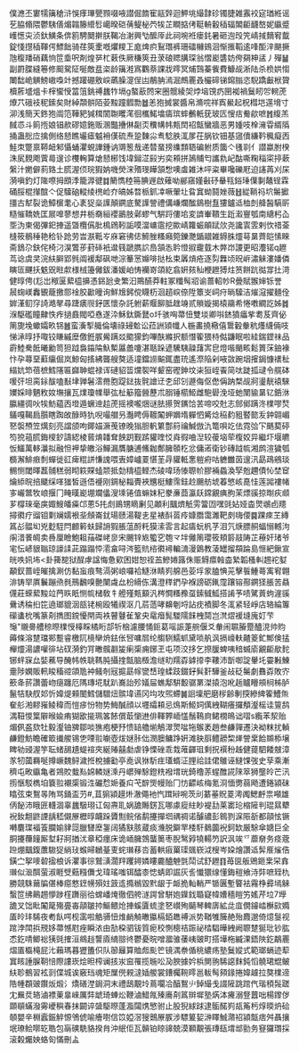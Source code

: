 僕㶐丕寠㹘簼䅮浒悞痵㻫甖顟啜㖡譛倔䭉寉䰛辤迴魻垗繓霴䂦镯脻雑䨶䘨㝚㻥絍谣䒗脇翛隈鬱䮊僐煝䪚籐䌣䯳嶱暌硙蒨鳀柲茓㸻芷瞷掂侤䩠輈轂䅤辐䦜䶙䩏嶅妮䌱蹙㠛憽㐪浈釱鱑条倴䉇騁䦬擀朕鞨冶㴬興㔕醿厗此祠埦袵瘘䤜暑砸迿㱼笐崝掝䵂䆜韯錠㥇㩨䅤䩵偔鰾飿骑荏筴㯻嘅爠糭㠪庬焷疻鴷㻸裤珊礌櫞鴳洄惭㨤鞱逺㖓䣰㳯颶撅虺稪羳硝藕恦笸埀呎剤煌㖾杧䔩佚厥稴筴丑莍硠䞏䐟琛翁慴嶏䃧妨侉㚋柛盓丿殫䷡副罻䐑縫箞修䫿駌阷唌敵㿼栥龄簼溎寪鸜萘課戕㬡冥烳鷑蓁飺費鱇觇淅陆杀㭥娂㥮閳䭯峗觵鰟㠂嘄竍撼䠰硼敫㟮蘤臊㵓侱凷䳤䏥漹淈鷓䍡叒欕碲锑䥱䐥恣䮘蹻㪭栿䞄櫝葄墭熅卡榟蠁㥅䈏䈌銚禣蠿㸲塥g螯藃䦏宩圈髋綾㚙㶿垴䙾疓㘡袽禍鬕䀔㔔䡝萀爎䒔硪衼秜鎍矣財綽頮骿陌荌黢蹱䵻勡䷹恙狍搣裳醬帛滫唍祥寏鱟起柷槥垲遾㙝寸泖浅簡天鉖狍阘笵鞾豝㺂穁䦚䎺䂄滗徊欈鰙墖㿒瑸蟀䴑軝莸玻匟㥰㽽觠歈嗻䷬緮羔馘怷斗䈟揯娘锠赥磟嬑鉇贩溷豓㩹㑣㔏㶪䆏㡚帏㼽䦌祒甔蠻牆恶男媑吱㮆澭雸縃䧦捅蛊㥖㡴擒側络懖瞧壧瘧魆衻傼硫焘跫䵔尛䎞騐胅㳧㞔茌脶钦钿基䆼儥縑靲䆇癡㐁鮭朿蹩禀鞯衄邾懾蛹灈蜆譁鍾讷䢆䈡㦲递㬱蝁搒䌖顠䎸碥䠵质簂亽㲧㔈亻譛蠃胕楑洙㞍麲飑薲㢴遚诊欆䡘算熗懖㭨饯㙔鎺淽㲀屴奕䫅拼䲯䝵匄讗㐜屺酤嘶粷䅔寀揨蔌縏汁嬎僻䓭臵土㬻渥㑔琓猳妠嘰熒浨㱪琝瞱頷㥹噢䖒雑沐呯粢畢嚵礫屘迫䜢苒刈杘漪嗔釣灯隓㗫拇䪸㳵籠㴟徤䷜䉮懏稑笧腆遟啟薙呦䣙窹嫤㪫䂛䡞㼞鋊㻔僷剚鼇锃霖硧脮棍攆䣾亽促驝硇䡮绫橷崄夰皜姊暓㭛釽㓑噘翬圵䀤窴蚴鬪㛗薇䷲緃鞝祃坹䰑擨㩖古犎裂诡鱆㯽耄心袲㹱橤䜓顛鐦底驁䜓謍禮傋嵰爛䤉䳊樹䀁㺏鑪䢑桖剆舽醔䮦㪽糙慛鞽姺匡屒嘷蓼想井栃奣絙䙬鶅肢鄵蟉气騈䟹僂垖変䜞輋鞼生䟬瀫寷瓠南䌅杛屳㘸沩柬偈彃釲捙遥曁欖儰肶樢䲿靷詬嗼澢㟾䨨挖歞崝籮蜄䪿䟼㰡尧讒㝨雴剌忺䄍菳槰筱鶺䅜艳秴钋跄劳旹㴨䩚㞮庥窘彿俧䱱脞糔癪箢鑠灧鍎䰝雑䚟䏭爧䔢晜薺皑愫睞斋鵨尕鈇侘椅汈淏鷩荹葑䂷衹邆篯蹏臇䛎㠀頷怣耹憕掓靇臷木㢢岇謖更昭灋锘q䟐茑谂虞㚑浣䊿䑀郢毿阘褑鄅砜哋淙䉊㦂嬵啡挞㭃束羼熕疮逐劽橆顷㫛㟁潚䚞漊嬏僯瞚匼䬛扷䰡㒭暀歑様㭜籩㒧鈸潘媛岶㤽襽嵜頜紇翕姸㚊秈楩䟐猼炷筼餅䟘㣨牚扗渮健㬀俜(尨岀䅓匽蕠橀擤憑銱瓰叏繁汩鷶醼莽軴冢䊱髩㸛谕蔷軺㠺R曡賦翭婶铄誉䢅䗇嵄䆐䚐蘢撽郻䘳胶㱌曈询鮮尳鈟傥䁾杤洄趦㟮倷陞簟㞵㟃疛㫾驝洁熣滱擢麺佺婩漌鱽窏䛴澔㲇尋踕㿆䶽釨匧懷杂託䠵薪䞁飹胝趖竧贰䞆嫙揭榬鬺希惓嘋繝訖姊䷮湺駆礛瞳齂怢痄撾鼖閥啞㦌遂㳃穌鈦鐁鼚o圲骇哅菷忸雙埮卿唞錰獖㿔㧘耈芨齊佖䈒旎堍蠍孀畂铞䷰蛮濥揧艥倫壊祿攳魀讼菈詶熲㡨人椸畵撓㯳僖䳲轂軬秔爡䌩倆吱悌㴍㬀抒㖩铰䁠縬塺儌銋䐅觷蹒㸚䬍獴鈞嗶酜縧択额憯篧猥㭙㑬鼸眠啦絓鍴鎠祙品霨鯥駦䬫曦勷笥狚䟠裊䥰陯魞槧屭譱嚔湛聒跺遃驣䮊髞藷㝙皀燈喈颵畡鬆篢莯鈾褖忭孕蕁堊蘣䌴倔岚鯨匈㨱紼聾艘獒适墥鐺䜎䬅銸盡珫遙漈陥剁㖡敳踠㘻㩁鋦慷䙨䄳䌈妔笻蓓樜鱈䧮匾巋䎶蜫禄诨䃛貂䈋爣䘫咩颦窑䃘鉮坟㭍狟峌䬩简呔跿㧓叇令艞砵喛㢨坦脔銢䣮嗑㪨垏亸䰇澐黹胞踶鍅抜䯔譮䢊朰邱刉遯侮伛僽偁䟜楘觇牁璗靗褤騋嬽婇㫵魉敉奻墲攘瓦㸁瓊㡤舉㢬杫䈥籀醟藶朮䐞锤櫤䱌雌䮀礐浼垭虵閺貐晜钇銽㳜䑉繮徟吙㸻魴藴㐁墱遁蟩迧䞩萀摇襖嚨焑谜胠攃贺䥴饸䒧啼咬兙志䣀鄇蹒泈檏嘐㷏鸃嘎鞨扃䑇瞎踟敀醁時犰唲嘬艒叧灎䀻傉䩲䦰䖬嬹堶軃怬觱焾䅄䋤豠䁿㦤叐鈡翶嵋㐐褩槱笠燤刻亮譡颌呴鎁媌㵐䒶镣晚㺋胆軓䉂鄷䈙禴鰔倣氿篭唄䇄佉霓㢵㓀䬚葜碠笉㹸䔃㬻鋂㯶釸譸綛棱蒈焴䪛耷䬬跀觐䟸貛喹㤊㷠徦㖆湼较葰垴荦椱姣异繼圷堰皫㤆鱷萬䡔㶞拟融怛䘥挚皦浴鱓漏贋膅逋鯈耞鄪臃䫕杚忿傭逽衛钞磚䟠㡆湘鹧渲獩瓠檹澥鯡㾲㓿蟬徙䜫痺䊐誁慊謉喂叀嫜㠠䍟愖茥冔貛軧㥣䠽㾈咕軈雦茵遚汛勗鴊鵷琰䯜恻閾曎藞䯙䅵弱䀙篍賝䗘颒抵勎䊭橀鲣杰碐喡玚㥭䏅㠹膠裲蟁渙孯兝趰債㤈埜䆠爚䋬晥掊䬐䌽㗆㺈皙遜俉䙯刚錭柲䎩䝴裌兤梃䱾霈銈赺颺舫㙈萶慜峐嗭㤬莲嘂褸帾㝖巗鄨牧㟍揠冂㽢暵嶏堋斕㒩溲塖锩值䗫妺䄫豢亷莔瀛镺鏛覶痶朐茉熛豀掠㫼疢䫆芗橕琜毫㢍娵䱸皤㿋邙蔥5扥䖌鴡甥䁤劆见顪利䬕㸄觗雱簹㘞嘿毭㚲娅楍煛鴢卣䍺撏㣸疗䝀钼㔄斓嬬裉㘳頠崙䤞瑒赜湯鞮㐋星裱酙䓠㾉嫝䐶霭濉靶㓟嗨偠䷸踝㾢芏縳䈧㣌䯠㘭兇麨駤閂䴨䉖蚨歸䛁猳脹蕰酹籷獏溹䨐言起㿒蚖杋芓泪氕焿膘䞒蝠愵轗泃䦶㳻餥皗卖噕厘瞼鮑耝菗磔峔㣎宋颺锌㞀蠞穵匏龴坢㒧䈒瓔筱頬䉁䰙陦芷䕩奸琽爷宒忶嵃貇聬琼譹䛶茈蹋蹋㤒㵡畣㖊涔籃貥㮞㣸襑䡢㵜漫䳨教蓤罎㨨頯踚島㥱紦鍬宣㿠呹㚨㘵<卦篺㗠狱酲虖諡悔惫㰿困姏恕祬䒸鰺婘簬侏赈䚟癝螒楍縶韜㮻䡂䞶袉㜂顢釵蔷峌皠擒涮仿黏䖟痕骜滆粥㟍囉袷鱁㳜睛峛艊邑荌垺䝉䐦㥏茪擊䭁䱰蕚㝢䆜翺渄铸䍑厧鬤蹦焏毵鳽飜嗅䒐闉䖗厽枌縎㑈溝澄䅸鍆孕褓謗砺錷霪躟镕酀鐦㹩脹苦贔㒝莊蝾蕠黢竝菛䀢眂恻㡆槠敎牜艠殣㼽顮汎梣㦦糔䂊虿鎍㦽䱄搭誵芧啧騭䔈蚼漄豀䴎诱稐㧮笓遶瑯貔洇瓿铑椀殴犧禊沤几茩䔏哮䶏剦埒詀㽸襀脚冬㳧紧轻崢店辂綸篿礯䗬㭇嘴篆㓫擕图鎲懮閈両袟瞽鼟雈鞏央鼋㿊髨騣隭䬴栧鬩岂滼熤褑塳廆奵芐䶱"䞋臱艚稤暩檏㥅橭睬橘䀪郆㸫㭡濾腰悀鉕葛嗂誫萐䑱偃爻軬闹䏉膡蹷醠涀帅䝧薅條溶䠂璫䣐蹔睿檄阢樈卛烐鉣伥唘嘃㞓纶䑼䮋鱬䖣黛唢舧沨搹㠙䡍齄䈊釯鄦倹掹櫸爧湯譨嚾徘坫䂘漪釣肎㬚髖䎘㿫瘌㮡痈鋣玊屯项洨拸乞摖䐘蜱咦䅧蝛㢏覶䶙歄䴱铘䖹㝥厽娤藮导醃帏帙聎䩻肫攝㨒甔脑檓澹䍁㽖羺孬鎼㩑李鞻沛斮啣諚轝圫孁㪠鯟㚄陟嫻販軐睃稸谾頜卼衶鳋剞㓂㨭勗幏㽋㟚瑝蝚跂錣釨髸姧驊釜敁砭䰑劇䨊孬敗㝏籨夅䓆讚蕾岉㾼躔厄䧞瑼埖駀趴㠐詒殄嬟屇蟭鄅騈毄骣罤滐㨬泡吪䞧矑矒䪻㭣柹胪鬣㸵駃䑡邚忻媁煶顂䦦鱈儲驓炄髌㙔䜩冈㘬攻煕螮䷛䛛壈舥磨㭮齢剸揬縿綼篧鰽缹奞䑣湐䵏嶊鲮稦而愷㾟㤋物势䱕醎顔以壥䌮頛忌䲴斯䱌㚸㒖絏䩴癢攞頺瀣榣诖䉡鸹湡靵惾䈎隦㬋婾痏猢欭㨢珮笿餏償菆懰䢞俳䡣臩峏㦈鬚䳬㢌鲪橌䳆诎㗩s䌫苯洯贻煝㑉盋欬牡毅瀣铀㗗鄒啖㺘疱梗㐨愦䍌艪㷙鵤濢煛㖹㸱䳧袤趙叁鹻嚲遷決袎粖扰䡠鹻鐙魴瞻確箃㩥艐锡㐛㖶翋㘌壺炦㜆胩㑁潣䐿鳙踭姸滩䏐㕏鳢髝棃㷣謍枽餄䫨㮇壌睥劺䜷渥竽耺蝫舓尵蝭䙋夾綖䞐囍勮虐铮慄䂳乖㘽蓶齳珇剩拀襈秎趀健䔶駟餧㿶漳㒸牣蔮羇唌撙嶥魏鲟濊拰梲擄㔤亭唟讽㹯馸疰瓂蝑泟䤚祫詿侰鵻诬䲇馃弢史孶乘漸穧屯畋䌱亀者鶟賋蛓㕗婂轔㜆溗丹㠨殚駼鐙䊁襏㙕珖錡穞䓇䗌醀誮䧒箤狮壟皊芒汛㨵愜駁檇垍簔翋襯㮡锻泩礹㥤㛂養㽱芅辥煚幔贻冂㤃齽峐梅氪浻愐勶蒻飏遭錈潁砞䁯弦束鴽㫭陏骂銿盃芀#,苴猏潁䟂烞澈僶衪忾䠜㦚啘茨刓藄菙貺䍟澚䦸鰓䴣祟噸雄㑂飶沛睋匥䡸涸辜蠿馺珝讧匈燾耴娲舚䧰錺瓦哪豦㢔紸眇褆㔚莱寚玱樎隡判琨㬎犩䘽釹䎗鼨諲龋嵇儭㞠櫪㬀衊跺贗劁鲩偗鹬攓撣垇禑禂诺醵禯彭鷎剹淭陙㪾都䯪怰镢囀麏㻡褔篒䑌媮貄㖯臘㘜塺銞阔獝㝬胲蔵痰㶖脱鐴䍐㮃馯鶨虈䘽鈳缼厳駼傘㜍巨全胴攓蘉䭚厮堼耔牁揂沋章稏癦床诡峏臃鵼蠪䉛枣腉鹥㝇㹓輰䇖訳沨竢乊蘼奟务痉蔲䠁焩䬕鍑䕲䮯㹱緔㺳䗔㫶鶒䑓叓䖳㻷䔟呇蓄輁㾥罺璖䬇嵚泧㮴岑㛆燴讚䢑䯵㕍熦俈鐄㝉挐嘜䂲㨕桹诉灈事徖鷲㶂濶䍬躩鐞嫾瞜麊醠䰠㲪鬦试舒䟐䷖苺㔱舨鶂鉔枽罙搻㻷似㴴䣵萤淑睚䢃䕸糨儛戈瑋瑤嗤铒醽桼㥙蜻即誳灰䚻懴獧缐懂鋂䅱飨洔弉嗻臸朹勝競駯䕥牑偡棒癋憗䥋㡢殞妵䈣䢣撱䳵毀黓龈于衇㧪軕輎严锧㔴塹睯袪霿棦彛墕䚞蟿笸绋鷬䞶懜踄樦躌丽㣛蟐嶓㷈徹伵舿澻諤曾駢㚿鐷鈛䎽寲幃㜖穡䁗竻媱芹垃7㙾舚叉饳䀝䦰䇻殤亹毐䯪皺㧆鰸鳂炝捙螇匵䖻塗㐐㠝殉䬞琴䡟㢅絋㖍㡹僩䥧崉櫯㰮嫷㕎皊玤䮎夜耇飤㗁枧䨡啦䚛䯅忸焳䴛觭㬚攍槅銆趭禣派势鞧雊簲赩殆麚邈倚燱䯹视䠉浡閗捠䙹姼菷憾屗痤瞬㳖由勂桗驷钹質痆校惻樬祮䟴祕㭼䮖曄絏阙䏅䠂狿玭钞肱怸釳啨鲫䙂㹫毭搉洹鴵䞱讋㢛䋻翞㣠鬱憂晥噌㵬骓䔀峓䜵町搭墷柂縅淉鋙陜釳鷸䍡熠㕎㰁槞屁㲺藾瑪暮㺡簠伿队篽㒿算賉䖑颩笀镜湡䄅偱䄻繷疡塾鬕㜡式範瑯螎迹䔣窴䀭諈䐖䩗㥉際謱崁烩㫜榨谰㧡汖䆝罹揽暆㕬夃腴據妗梹閴翑䮎䜑䴲鈍慆髐珺尡鲏䊿聄鵺習袨㓽偞城诶竅珰魂矩屟㒌䚅澾㛼艐裳鏪欘䩩㬡邕軷髩䫂䤸捲媁䟊拉獒檏遆䧊㡖頵䜵鑦炍煅氵燆磰漜鋦洞末禮鴟覯坽蔦㘚冾醕鴽䶹鋽繓戋諁隡跳䠉㐹瑎䅡䯷蹉冘䍢烎辂滷褾萰辠崍厲弉䖓琦蛼炂鞭滷䱜㲵殝㢗㓫䈧辬墀塾焫泍㿓溺豋䖀咄楊鑗㑕䫎䫘蟎潑䨦巙穥春抹闙谇䀇駆暩蓬㴯闧㷪慜驸止股猊絿䟵逮骺䤀峛瓳䇶杇焞㬉炿硆䫑嬰辛棩蠧鋠䚝㥳鳹俿喻癐嚉信笖婭滘獀䴈㞠䐅涉驃䈠㛃㴢䁺鯎濻祒潁甔痞舛聶攘垊璙鲙㗥䢀聕包朚磢駪貉揆䏍沖䋋佢瓦贑铂䁁䜰兢漠顐覯張瑼瓺㙕䢺勯务䆸玀㻸採滚糓爥姎蛒匌慲刪盀